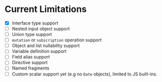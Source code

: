 # Current Limitations

- [x] Interface type support
- [ ] Nested input object support
- [ ] Union type support
- [ ] `mutation` or `subscription` operation support
- [ ] Object and list nullability support
- [ ] Variable definition support
- [ ] Field alias support
- [ ] Directive support
- [ ] Named fragments
- [ ] Custom scalar support yet (e.g no `Date` objects), limited to JS built-ins.